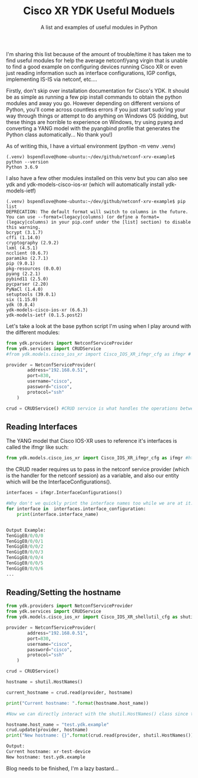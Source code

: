 ﻿---
layout: post
title: Cisco XR YDK Useful Moduels
subtitle: A list and examples of useful modules in Python
comments: true
---

I'm sharing this list because of the amount of trouble/time it has taken me to find useful modules for help the average netconf/yang virgin that is unable to find a good example on configuring devices running Cisco XR or even just reading information such as interface configurations, IGP configs, implementing IS-IS via netconf, etc....

Firstly, don't skip over installation documentation for Cisco's YDK. It should be as simple as running a few pip install commands to obtain the python modules and away you go. However depending on different versions of Python, you'll come across countless errors if you just start sudo'ing your way through things or attempt to do anything on Windows OS (kidding, but these things are horrible to experience on Windows, try using pyang and converting a YANG model with the pyangbind profile that generates the Python class automatically... No thank you!)

As of writing this, I have a virtual environment (python -m venv .venv)
```
(.venv) bspendlove@home-ubuntu:~/dev/github/netconf-xrv-example$ python --version
Python 3.6.9
```

I also have a few other modules installed on this venv but you can also see ydk and ydk-models-cisco-ios-xr (which will automatically install  ydk-models-ietf)
```
(.venv) bspendlove@home-ubuntu:~/dev/github/netconf-xrv-example$ pip list
DEPRECATION: The default format will switch to columns in the future. You can use --format=(legacy|columns) (or define a format=(legacy|columns) in your pip.conf under the [list] section) to disable this warning.
bcrypt (3.1.7)
cffi (1.14.0)
cryptography (2.9.2)
lxml (4.5.1)
ncclient (0.6.7)
paramiko (2.7.1)
pip (9.0.1)
pkg-resources (0.0.0)
pyang (2.2.1)
pybind11 (2.5.0)
pycparser (2.20)
PyNaCl (1.4.0)
setuptools (39.0.1)
six (1.15.0)
ydk (0.8.4)
ydk-models-cisco-ios-xr (6.6.3)
ydk-models-ietf (0.1.5.post2)
```

Let's take a look at the base python script I'm using when I play around with the different modules:
```python
from ydk.providers import NetconfServiceProvider
from ydk.services import CRUDService
#from ydk.models.cisco_ios_xr import Cisco_IOS_XR_ifmgr_cfg as ifmgr # This is an example module, when we import modules referenced later in this post, it will be located here

provider = NetconfServiceProvider(
        address="192.168.0.51",
        port=830,
        username="cisco",
        password="cisco",
        protocol="ssh"
    )

crud = CRUDService() #CRUD service is what handles the operations between our Python code and creating the actual XML data for forming create/read/update/delete (CRUD) requests
```

## Reading Interfaces

The YANG model that Cisco IOS-XR uses to reference it's interfaces is called the ifmgr like such:
```python
from ydk.models.cisco_ios_xr import Cisco_IOS_XR_ifmgr_cfg as ifmgr #http://ydk.cisco.com/py/docs/gen_doc_df76b47e76a58aa15aee29b3b0484ba370fd9172.html
```

the CRUD reader requires us to pass in the netconf service provider (which is the handler for the netconf session) as a variable, and also our entity which will be the InterfaceConfigurations().

```python
interfaces = ifmgr.InterfaceConfigurations()

#Why don't we quickly print the interface names too while we are at it...
for interface in  interfaces.interface_configuration:
    print(interface.interface_name)


Output Example:
TenGigE0/0/0/0
TenGigE0/0/0/1
TenGigE0/0/0/2
TenGigE0/0/0/3
TenGigE0/0/0/4
TenGigE0/0/0/5
TenGigE0/0/0/6
...
```

## Reading/Setting the hostname

```python
from ydk.providers import NetconfServiceProvider
from ydk.services import CRUDService
from ydk.models.cisco_ios_xr import Cisco_IOS_XR_shellutil_cfg as shutil

provider = NetconfServiceProvider(
        address="192.168.0.51",
        port=830,
        username="cisco",
        password="cisco",
        protocol="ssh"
    )

crud = CRUDService()

hostname = shutil.HostNames()

current_hostname = crud.read(provider, hostname)

print("Current hostname: ".format(hostname.host_name))

#Now we can directly interact with the shutil.HostNames() class since this holds all the attributes/variables that can be used for the crud.update() function.

hostname.host_name = "test.ydk.example"
crud.update(provider, hostname)
print("New hostname: {}".format(crud.read(provider, shutil.HostNames()).host_name)) #This is a bad example but I have tried to not reuse any class to show you 100% the hostname has changed:

Output:
Current hostname: xr-test-device
New hostname: test.ydk.example
```

Blog needs to be finished, I'm a lazy bastard...